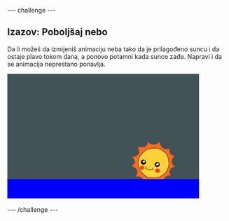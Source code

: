 --- challenge ---

## Izazov: Poboljšaj nebo

Da li možeš da izmijeniš animaciju neba tako da je prilagođeno suncu i da ostaje plavo tokom dana, a ponovo potamni kada sunce zađe. Napravi i da se animacija neprestano ponavlja.

![screenshot](images/sunrise-sky-challenge.png)

--- /challenge ---